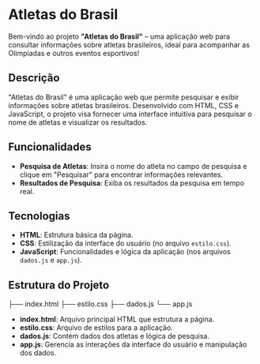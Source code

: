 # Atletas do Brasil

Bem-vindo ao projeto **"Atletas do Brasil"** – uma aplicação web para consultar informações sobre atletas brasileiros, ideal para acompanhar as Olimpíadas e outros eventos esportivos!

## Descrição

"Atletas do Brasil" é uma aplicação web que permite pesquisar e exibir informações sobre atletas brasileiros. Desenvolvido com HTML, CSS e JavaScript, o projeto visa fornecer uma interface intuitiva para pesquisar o nome de atletas e visualizar os resultados.

## Funcionalidades

- **Pesquisa de Atletas**: Insira o nome do atleta no campo de pesquisa e clique em "Pesquisar" para encontrar informações relevantes.
- **Resultados de Pesquisa**: Exiba os resultados da pesquisa em tempo real.

## Tecnologias

- **HTML**: Estrutura básica da página.
- **CSS**: Estilização da interface do usuário (no arquivo `estilo.css`).
- **JavaScript**: Funcionalidades e lógica da aplicação (nos arquivos `dados.js` e `app.js`).

## Estrutura do Projeto

 ├── index.html ├── estilo.css ├── dados.js └── app.js

 
- **index.html**: Arquivo principal HTML que estrutura a página.
- **estilo.css**: Arquivo de estilos para a aplicação.
- **dados.js**: Contém dados dos atletas e lógica de pesquisa.
- **app.js**: Gerencia as interações da interface do usuário e manipulação dos dados.



